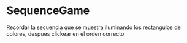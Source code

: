 # SequenceGame
Recordar la secuencia que se muestra iluminando los rectangulos de colores, despues clickear en el orden correcto
